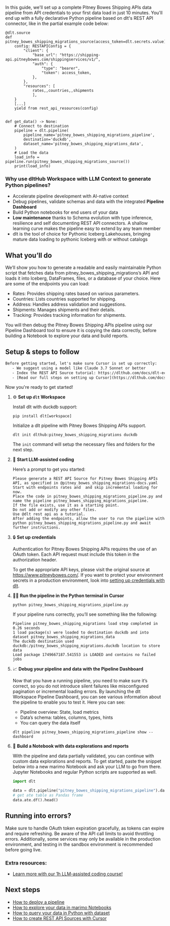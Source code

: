 In this guide, we'll set up a complete Pitney Bowes Shipping APIs data pipeline from API credentials to your first data load in just 10 minutes. You'll end up with a fully declarative Python pipeline based on dlt's REST API connector, like in the partial example code below:

```python-outcome
@dlt.source
def pitney_bowes_shipping_migrations_source(access_token=dlt.secrets.value):
    config: RESTAPIConfig = {
        "client": {
            "base_url": "https://shipping-api.pitneybowes.com/shippingservices/v1/",
            "auth": {
                "type": "bearer",
                "token": access_token,
            },
        },
        "resources": [
            rates,,countries,,shipments
            ],
    }
    [...]
    yield from rest_api_resources(config)


def get_data() -> None:
    # Connect to destination
    pipeline = dlt.pipeline(
        pipeline_name='pitney_bowes_shipping_migrations_pipeline',
        destination='duckdb',
        dataset_name='pitney_bowes_shipping_migrations_data', 
    )
    # Load the data
    load_info = pipeline.run(pitney_bowes_shipping_migrations_source())
    print(load_info) 
```

### Why use dltHub Workspace with LLM Context to generate Python pipelines?

- Accelerate pipeline development with AI-native context
- Debug pipelines, validate schemas and data with the integrated **Pipeline Dashboard**
- Build Python notebooks for end users of your data
- **Low maintenance** thanks to Schema evolution with type inference, resilience and self documenting REST API connectors. A shallow learning curve makes the pipeline easy to extend by any team member
- dlt is the tool of choice for Pythonic Iceberg Lakehouses, bringing mature data loading to pythonic Iceberg with or without catalogs

## What you’ll do

We’ll show you how to generate a readable and easily maintainable Python script that fetches data from pitney_bowes_shipping_migrations’s API and loads it into Iceberg, DataFrames, files, or a database of your choice. Here are some of the endpoints you can load:

- Rates: Provides shipping rates based on various parameters.
- Countries: Lists countries supported for shipping.
- Address: Handles address validation and suggestions.
- Shipments: Manages shipments and their details.
- Tracking: Provides tracking information for shipments.

You will then debug the Pitney Bowes Shipping APIs pipeline using our Pipeline Dashboard tool to ensure it is copying the data correctly, before building a Notebook to explore your data and build reports.

## Setup & steps to follow

```default
Before getting started, let's make sure Cursor is set up correctly:
   - We suggest using a model like Claude 3.7 Sonnet or better
   - Index the REST API Source tutorial: https://dlthub.com/docs/dlt-ecosystem/verified-sources/rest_api/ and add it to context as **@dlt rest api**
   - [Read our full steps on setting up Cursor](https://dlthub.com/docs/dlt-ecosystem/llm-tooling/cursor-restapi#23-configuring-cursor-with-documentation)
```

Now you're ready to get started!

1. ⚙️ **Set up `dlt` Workspace**
    
    Install dlt with duckdb support:
    ```shell
    pip install dlt[workspace]
    ```

    Initialize a dlt pipeline with Pitney Bowes Shipping APIs support.
    ```shell
    dlt init dlthub:pitney_bowes_shipping_migrations duckdb
    ```

    The `init` command will setup the necessary files and folders for the next step.
    
2. 🤠 **Start LLM-assisted coding**
    
    Here’s a prompt to get you started:
    
    ```prompt
    Please generate a REST API Source for Pitney Bowes Shipping APIs API, as specified in @pitney_bowes_shipping_migrations-docs.yaml 
    Start with endpoints rates and  and skip incremental loading for now. 
    Place the code in pitney_bowes_shipping_migrations_pipeline.py and name the pipeline pitney_bowes_shipping_migrations_pipeline. 
    If the file exists, use it as a starting point. 
    Do not add or modify any other files. 
    Use @dlt rest api as a tutorial. 
    After adding the endpoints, allow the user to run the pipeline with python pitney_bowes_shipping_migrations_pipeline.py and await further instructions.
    ```

    
3. 🔒 **Set up credentials** 
    
    Authentication for Pitney Bowes Shipping APIs requires the use of an OAuth token. Each API request must include this token in the authorization header.
    
    To get the appropriate API keys, please visit the original source at https://www.pitneybowes.com/.
    If you want to protect your environment secrets in a production environment, look into [setting up credentials with dlt](https://dlthub.com/docs/walkthroughs/add_credentials).
    
4. 🏃‍♀️ **Run the pipeline in the Python terminal in Cursor**
    
    ```shell
    python pitney_bowes_shipping_migrations_pipeline.py
    ```
    
    If your pipeline runs correctly, you’ll see something like the following:
    
    ```shell
    Pipeline pitney_bowes_shipping_migrations load step completed in 0.26 seconds
    1 load package(s) were loaded to destination duckdb and into dataset pitney_bowes_shipping_migrations_data
    The duckdb destination used duckdb:/pitney_bowes_shipping_migrations.duckdb location to store data
    Load package 1749667187.541553 is LOADED and contains no failed jobs
    ```
    
5. 📈 **Debug your pipeline and data with the Pipeline Dashboard**

    Now that you have a running pipeline, you need to make sure it’s correct, so you do not introduce silent failures like misconfigured pagination or incremental loading errors. By launching the dlt Workspace Pipeline Dashboard, you can see various information about the pipeline to enable you to test it. Here you can see:
    - Pipeline overview: State, load metrics
    - Data’s schema: tables, columns, types, hints
    - You can query the data itself
    
    ```shell
    dlt pipeline pitney_bowes_shipping_migrations_pipeline show --dashboard
    ```
    
6. 🐍 **Build a Notebook with data explorations and reports**

    With the pipeline and data partially validated, you can continue with custom data explorations and reports. To get started, paste the snippet below into a new marimo Notebook and ask your LLM to go from there. Jupyter Notebooks and regular Python scripts are supported as well.

    
    ```python
    import dlt

   data = dlt.pipeline("pitney_bowes_shipping_migrations_pipeline").dataset()
   # get ate table as Pandas frame
   data.ate.df().head()
    ```

## Running into errors?

Make sure to handle OAuth token expiration gracefully, as tokens can expire and require refreshing. Be aware of the API call limits to avoid throttling errors. Additionally, some services may only be available in the production environment, and testing in the sandbox environment is recommended before going live.

### Extra resources:

- [Learn more with our 1h LLM-assisted coding course!](https://www.youtube.com/watch?v=GGid70rnJuM)

## Next steps

- [How to deploy a pipeline](https://dlthub.com/docs/walkthroughs/deploy-a-pipeline)
- [How to explore your data in marimo Notebooks](https://dlthub.com/docs/general-usage/dataset-access/marimo)
- [How to query your data in Python with dataset](https://dlthub.com/docs/general-usage/dataset-access/dataset)
- [How to create REST API Sources with Cursor](https://dlthub.com/docs/dlt-ecosystem/llm-tooling/cursor-restapi)